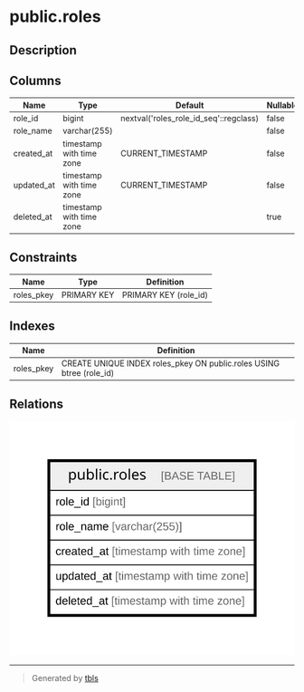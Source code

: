 # public.roles

## Description

## Columns

| Name       | Type                     | Default                                | Nullable | Children | Parents | Comment |
| ---------- | ------------------------ | -------------------------------------- | -------- | -------- | ------- | ------- |
| role_id    | bigint                   | nextval('roles_role_id_seq'::regclass) | false    |          |         |         |
| role_name  | varchar(255)             |                                        | false    |          |         |         |
| created_at | timestamp with time zone | CURRENT_TIMESTAMP                      | false    |          |         |         |
| updated_at | timestamp with time zone | CURRENT_TIMESTAMP                      | false    |          |         |         |
| deleted_at | timestamp with time zone |                                        | true     |          |         |         |

## Constraints

| Name       | Type        | Definition            |
| ---------- | ----------- | --------------------- |
| roles_pkey | PRIMARY KEY | PRIMARY KEY (role_id) |

## Indexes

| Name       | Definition                                                           |
| ---------- | -------------------------------------------------------------------- |
| roles_pkey | CREATE UNIQUE INDEX roles_pkey ON public.roles USING btree (role_id) |

## Relations

![er](public.roles.svg)

---

> Generated by [tbls](https://github.com/k1LoW/tbls)
